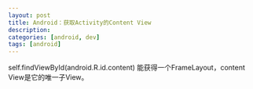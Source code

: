 ```yaml
---
layout: post
title: Android：获取Activity的Content View
description: 
categories: [android, dev]
tags: [android]
---
```


self.findViewById(android.R.id.content) 能获得一个FrameLayout，content View是它的唯一子View。